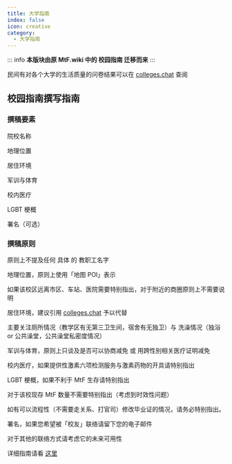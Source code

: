 ```yaml
---
title: 大学指南
index: false
icon: creative
category:
  - 大学指南
---
```


::: info
**本版块由原 MtF.wiki 中的 校园指南 迁移而来**
:::

民间有对各个大学的生活质量的问卷结果可以在 [colleges.chat](https://colleges.chat) 查阅

## 校园指南撰写指南

### 撰稿要素

院校名称

地理位置

居住环境

军训与体育

校内医疗

LGBT 梗概

署名（可选）

### 撰稿原则

原则上不提及任何 具体 的 教职工名字

地理位置，原则上使用「地图 POI」表示

如果该校区远离市区、车站、医院需要特别指出，对于附近的商圈原则上不需要说明

居住环境，建议引用 [colleges.chat](https://colleges.chat) 予以代替

主要关注厕所情况（教学区有无第三卫生间，宿舍有无独卫）与 洗澡情况（独浴 or 公共澡堂，公共澡堂私密度情况）

军训与体育，原则上只谈及是否可以协商减免 或 用跨性别相关医疗证明减免

校内医疗，如果提供性激素六项检测服务与激素药物的开具请特别指出

LGBT 梗概，如果不利于 MtF 生存请特别指出

对于该校现存 MtF 数量不需要特别指出（考虑到时效性问题）

如有可以流程性（不需要走关系、打官司）修改毕业证的情况，请务必特别指出。

署名，如果您希望被「校友」联络请留下您的电子邮件

对于其他的联络方式请考虑它的未来可用性

详细指南请看 [这里](../contributor-guide/campus.html)

